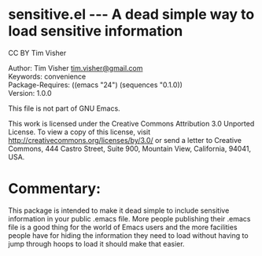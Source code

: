 # sensitive.el --- A dead simple way to load sensitive information

CC BY Tim Visher

Author: Tim Visher <tim.visher@gmail.com>  
Keywords: convenience  
Package-Requires: ((emacs "24") (sequences "0.1.0))  
Version: 1.0.0

This file is not part of GNU Emacs.

This work is licensed under the Creative Commons Attribution 3.0
Unported License. To view a copy of this license, visit
<http://creativecommons.org/licenses/by/3.0/> or send a letter to
Creative Commons, 444 Castro Street, Suite 900, Mountain View,
California, 94041, USA.

# Commentary:

This package is intended to make it dead simple to include
sensitive information in your public .emacs file. More people
publishing their .emacs file is a good thing for the world of Emacs
users and the more facilities people have for hiding the
information they need to load without having to jump through hoops
to load it should make that easier.

